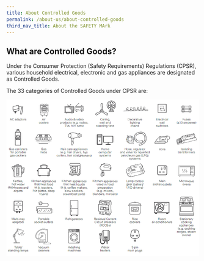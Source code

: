```yaml
---
title: About Controlled Goods
permalink: /about-us/about-controlled-goods
third_nav_title: About the SAFETY MArk
---
```

## What are Controlled Goods?
Under the Consumer Protection (Safety Requirements) Regulations (CPSR), various household electrical, electronic and gas appliances are designated as Controlled Goods. 

The 33 categories of Controlled Goods under CPSR are:

![33 categories of Controlled Goods](/images/about-us/33-categories-controlled-goods/33-cgs.png)
